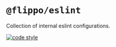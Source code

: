 # `@flippo/eslint`

Collection of internal eslint configurations.

[![code style](https://antfu.me/badge-code-style.svg)](https://github.com/antfu/eslint-config)
